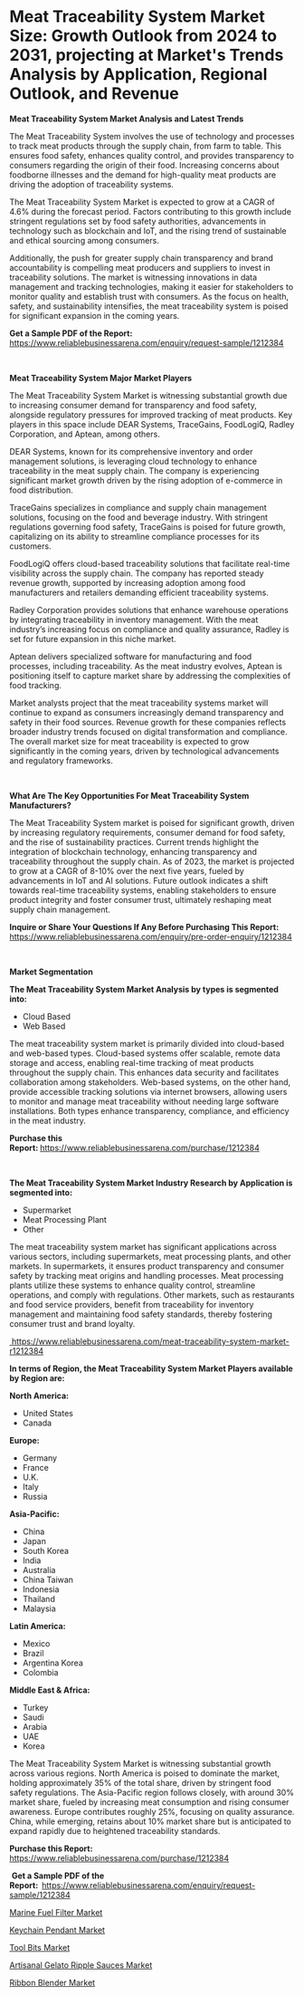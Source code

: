 <p><h1>Meat Traceability System Market Size: Growth Outlook from 2024 to 2031, projecting at Market's Trends Analysis by Application, Regional Outlook, and Revenue</h1></p><p><strong>Meat Traceability System Market Analysis and Latest Trends</strong></p>
<p><p>The Meat Traceability System involves the use of technology and processes to track meat products through the supply chain, from farm to table. This ensures food safety, enhances quality control, and provides transparency to consumers regarding the origin of their food. Increasing concerns about foodborne illnesses and the demand for high-quality meat products are driving the adoption of traceability systems. </p><p>The Meat Traceability System Market is expected to grow at a CAGR of 4.6% during the forecast period. Factors contributing to this growth include stringent regulations set by food safety authorities, advancements in technology such as blockchain and IoT, and the rising trend of sustainable and ethical sourcing among consumers. </p><p>Additionally, the push for greater supply chain transparency and brand accountability is compelling meat producers and suppliers to invest in traceability solutions. The market is witnessing innovations in data management and tracking technologies, making it easier for stakeholders to monitor quality and establish trust with consumers. As the focus on health, safety, and sustainability intensifies, the meat traceability system is poised for significant expansion in the coming years.</p></p>
<p><strong>Get a Sample PDF of the Report:&nbsp;</strong> <a href="https://www.reliablebusinessarena.com/enquiry/request-sample/1212384?utm_campaign=1290&utm_medium=2&utm_source=Github&utm_content=ia&utm_term=06102024&utm_id=meat-traceability-system">https://www.reliablebusinessarena.com/enquiry/request-sample/1212384</a></p>
<p>&nbsp;</p>
<p><strong>Meat Traceability System Major Market Players</strong></p>
<p><p>The Meat Traceability System Market is witnessing substantial growth due to increasing consumer demand for transparency and food safety, alongside regulatory pressures for improved tracking of meat products. Key players in this space include DEAR Systems, TraceGains, FoodLogiQ, Radley Corporation, and Aptean, among others.</p><p>DEAR Systems, known for its comprehensive inventory and order management solutions, is leveraging cloud technology to enhance traceability in the meat supply chain. The company is experiencing significant market growth driven by the rising adoption of e-commerce in food distribution.</p><p>TraceGains specializes in compliance and supply chain management solutions, focusing on the food and beverage industry. With stringent regulations governing food safety, TraceGains is poised for future growth, capitalizing on its ability to streamline compliance processes for its customers.</p><p>FoodLogiQ offers cloud-based traceability solutions that facilitate real-time visibility across the supply chain. The company has reported steady revenue growth, supported by increasing adoption among food manufacturers and retailers demanding efficient traceability systems.</p><p>Radley Corporation provides solutions that enhance warehouse operations by integrating traceability in inventory management. With the meat industry’s increasing focus on compliance and quality assurance, Radley is set for future expansion in this niche market.</p><p>Aptean delivers specialized software for manufacturing and food processes, including traceability. As the meat industry evolves, Aptean is positioning itself to capture market share by addressing the complexities of food tracking.</p><p>Market analysts project that the meat traceability systems market will continue to expand as consumers increasingly demand transparency and safety in their food sources. Revenue growth for these companies reflects broader industry trends focused on digital transformation and compliance. The overall market size for meat traceability is expected to grow significantly in the coming years, driven by technological advancements and regulatory frameworks.</p></p>
<p>&nbsp;</p>
<p><strong>What Are The Key Opportunities For Meat Traceability System Manufacturers?</strong></p>
<p><p>The Meat Traceability System market is poised for significant growth, driven by increasing regulatory requirements, consumer demand for food safety, and the rise of sustainability practices. Current trends highlight the integration of blockchain technology, enhancing transparency and traceability throughout the supply chain. As of 2023, the market is projected to grow at a CAGR of 8-10% over the next five years, fueled by advancements in IoT and AI solutions. Future outlook indicates a shift towards real-time traceability systems, enabling stakeholders to ensure product integrity and foster consumer trust, ultimately reshaping meat supply chain management.</p></p>
<p><strong>Inquire or Share Your Questions If Any Before Purchasing This Report:</strong> <a href="https://www.reliablebusinessarena.com/enquiry/pre-order-enquiry/1212384?utm_campaign=1290&utm_medium=2&utm_source=Github&utm_content=ia&utm_term=06102024&utm_id=meat-traceability-system">https://www.reliablebusinessarena.com/enquiry/pre-order-enquiry/1212384</a></p>
<p>&nbsp;</p>
<p><strong>Market Segmentation</strong></p>
<p><strong>The Meat Traceability System Market Analysis by types is segmented into:</strong></p>
<p><ul><li>Cloud Based</li><li>Web Based</li></ul></p>
<p><p>The meat traceability system market is primarily divided into cloud-based and web-based types. Cloud-based systems offer scalable, remote data storage and access, enabling real-time tracking of meat products throughout the supply chain. This enhances data security and facilitates collaboration among stakeholders. Web-based systems, on the other hand, provide accessible tracking solutions via internet browsers, allowing users to monitor and manage meat traceability without needing large software installations. Both types enhance transparency, compliance, and efficiency in the meat industry.</p></p>
<p><strong>Purchase this Report:&nbsp;</strong><a href="https://www.reliablebusinessarena.com/purchase/1212384?utm_campaign=1290&utm_medium=2&utm_source=Github&utm_content=ia&utm_term=06102024&utm_id=meat-traceability-system">https://www.reliablebusinessarena.com/purchase/1212384</a></p>
<p>&nbsp;</p>
<p><strong>The Meat Traceability System Market Industry Research by Application is segmented into:</strong></p>
<p><ul><li>Supermarket</li><li>Meat Processing Plant</li><li>Other</li></ul></p>
<p><p>The meat traceability system market has significant applications across various sectors, including supermarkets, meat processing plants, and other markets. In supermarkets, it ensures product transparency and consumer safety by tracking meat origins and handling processes. Meat processing plants utilize these systems to enhance quality control, streamline operations, and comply with regulations. Other markets, such as restaurants and food service providers, benefit from traceability for inventory management and maintaining food safety standards, thereby fostering consumer trust and brand loyalty.</p></p>
<p><a href="https://www.reliablebusinessarena.com/meat-traceability-system-market-r1212384?utm_campaign=1290&utm_medium=2&utm_source=Github&utm_content=ia&utm_term=06102024&utm_id=meat-traceability-system">&nbsp;https://www.reliablebusinessarena.com/meat-traceability-system-market-r1212384</a></p>
<p><strong>In terms of Region, the Meat Traceability System Market Players available by Region are:</strong></p>
<p>
    <p> <strong> North America: </strong>
        <ul>
            <li>United States</li>
            <li>Canada</li>
        </ul>
        </p> 
    <p> <strong> Europe: </strong>
        <ul>
            <li>Germany</li>
            <li>France</li>
            <li>U.K.</li>
            <li>Italy</li>
            <li>Russia</li>
        </ul>
        </p> 
    <p> <strong> Asia-Pacific: </strong>
        <ul>
            <li>China</li>
            <li>Japan</li>
            <li>South Korea</li>
            <li>India</li>
            <li>Australia</li>
            <li>China Taiwan</li>
            <li>Indonesia</li>
            <li>Thailand</li>
            <li>Malaysia</li>
        </ul>
        </p> 
    <p> <strong> Latin America: </strong>
        <ul>
            <li>Mexico</li>
            <li>Brazil</li>
            <li>Argentina Korea</li>
            <li>Colombia</li>
        </ul>
        </p> 
    <p> <strong> Middle East & Africa: </strong>
        <ul>
            <li>Turkey</li>
            <li>Saudi</li>
            <li>Arabia</li>
            <li>UAE</li>
            <li>Korea</li>
        </ul>
    </p>
    </p>
<p><p>The Meat Traceability System Market is witnessing substantial growth across various regions. North America is poised to dominate the market, holding approximately 35% of the total share, driven by stringent food safety regulations. The Asia-Pacific region follows closely, with around 30% market share, fueled by increasing meat consumption and rising consumer awareness. Europe contributes roughly 25%, focusing on quality assurance. China, while emerging, retains about 10% market share but is anticipated to expand rapidly due to heightened traceability standards.</p></p>
<p><strong>Purchase this Report: </strong><a href="https://www.reliablebusinessarena.com/purchase/1212384?utm_campaign=1290&utm_medium=2&utm_source=Github&utm_content=ia&utm_term=06102024&utm_id=meat-traceability-system">https://www.reliablebusinessarena.com/purchase/1212384</a></p>
<p>&nbsp;<strong>Get a Sample PDF of the Report:&nbsp;&nbsp;</strong><a href="https://www.reliablebusinessarena.com/enquiry/request-sample/1212384?utm_campaign=1290&utm_medium=2&utm_source=Github&utm_content=ia&utm_term=06102024&utm_id=meat-traceability-system">https://www.reliablebusinessarena.com/enquiry/request-sample/1212384</a></p>
<p><strong></strong></p>
<p><p><a href="https://www.linkedin.com/pulse/global-marine-fuel-filter-market-share-growth-opportunities-9s9mf?utm_campaign=1290&utm_medium=2&utm_source=Github&utm_content=ia&utm_term=06102024&utm_id=meat-traceability-system">Marine Fuel Filter Market</a></p><p><a href="https://www.linkedin.com/pulse/keychain-pendant-industry-forecast-market-shifts-strategic-imperatives-gapvf?utm_campaign=1290&utm_medium=2&utm_source=Github&utm_content=ia&utm_term=06102024&utm_id=meat-traceability-system">Keychain Pendant Market</a></p><p><a href="https://www.linkedin.com/pulse/tool-bits-market-segmentation-geographical-regions-forcast-till-lygbf?utm_campaign=1290&utm_medium=2&utm_source=Github&utm_content=ia&utm_term=06102024&utm_id=meat-traceability-system">Tool Bits Market</a></p><p><a href="https://github.com/lylyparadise/Market-Research-Report-List-5/blob/main/artisanal-gelato-ripple-sauces-market.md?utm_campaign=1290&utm_medium=2&utm_source=Github&utm_content=ia&utm_term=06102024&utm_id=meat-traceability-system">Artisanal Gelato Ripple Sauces Market</a></p><p><a href="https://www.linkedin.com/pulse/pioneering-growth-analyzing-global-ribbon-blender-market-dynamics-2sw8f?utm_campaign=1290&utm_medium=2&utm_source=Github&utm_content=ia&utm_term=06102024&utm_id=meat-traceability-system">Ribbon Blender Market</a></p></p>